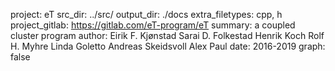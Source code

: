 project: eT
src_dir: ../src/
output_dir: ./docs
extra_filetypes: cpp, h
project_gitlab: https://gitlab.com/eT-program/eT
summary: a coupled cluster program
author: Eirik F. Kjønstad 
        Sarai D. Folkestad
        Henrik Koch
        Rolf H. Myhre
        Linda Goletto
        Andreas Skeidsvoll
        Alex Paul
date: 2016-2019
graph: false

